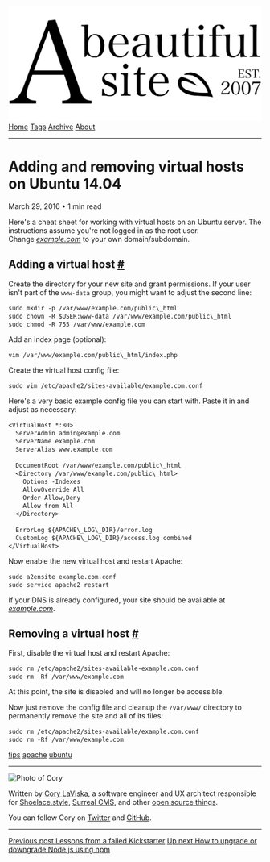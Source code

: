 <a href="../../index.html" class="header-link"><img src="../../images/logos/wordmark.svg" alt="A Beautiful Site" class="wordmark" /></a> <a href="../../index.html" class="nav-item">Home</a> <a href="../../tags/index.html" class="nav-item">Tags</a> <a href="../index.html" class="nav-item">Archive</a> <a href="../../about/index.html" class="nav-item">About</a>

------------------------------------------------------------------------

Adding and removing virtual hosts on Ubuntu 14.04
=================================================

March 29, 2016 • 1 min read

Here's a cheat sheet for working with virtual hosts on an Ubuntu server. The instructions assume you're not logged in as the root user. Change *[example.com](http://example.com/)* to your own domain/subdomain.

Adding a virtual host <a href="#adding-a-virtual-host" class="direct-link">#</a>
--------------------------------------------------------------------------------

Create the directory for your new site and grant permissions. If your user isn't part of the `www-data` group, you might want to adjust the second line:

    sudo mkdir -p /var/www/example.com/public\_html
    sudo chown -R $USER:www-data /var/www/example.com/public\_html
    sudo chmod -R 755 /var/www/example.com

Add an index page (optional):

    vim /var/www/example.com/public\_html/index.php

Create the virtual host config file:

    sudo vim /etc/apache2/sites-available/example.com.conf

Here's a very basic example config file you can start with. Paste it in and adjust as necessary:

    <VirtualHost *:80>
      ServerAdmin admin@example.com
      ServerName example.com
      ServerAlias www.example.com

      DocumentRoot /var/www/example.com/public\_html
      <Directory /var/www/example.com/public\_html>
        Options -Indexes
        AllowOverride All
        Order Allow,Deny
        Allow from All
      </Directory>

      ErrorLog ${APACHE\_LOG\_DIR}/error.log
      CustomLog ${APACHE\_LOG\_DIR}/access.log combined
    </VirtualHost>

Now enable the new virtual host and restart Apache:

    sudo a2ensite example.com.conf
    sudo service apache2 restart

If your DNS is already configured, your site should be available at *[example.com](http://example.com/)*.

Removing a virtual host <a href="#removing-a-virtual-host" class="direct-link">#</a>
------------------------------------------------------------------------------------

First, disable the virtual host and restart Apache:

    sudo rm /etc/apache2/sites-available-example.com.conf
    sudo rm -Rf /var/www/example.com

At this point, the site is disabled and will no longer be accessible.

Now just remove the config file and cleanup the `/var/www/` directory to permanently remove the site and all of its files:

    sudo rm /etc/apache2/sites-available/example.com.conf
    sudo rm -Rf /var/www/example.com

<a href="../../tags/tips/index.html" class="post-tag">tips</a> <a href="../../tags/apache/index.html" class="post-tag">apache</a> <a href="../../tags/ubuntu/index.html" class="post-tag">ubuntu</a>

------------------------------------------------------------------------

<img src="http://0.gravatar.com/avatar/bf1b3b95fd5b096a3592247c29667b33?s=512" alt="Photo of Cory" class="avatar avatar-small" />

Written by [Cory LaViska](../../index-4.html), a software engineer and UX architect responsible for [Shoelace.style](https://shoelace.style/), [Surreal CMS](https://www.surrealcms.com/), and other [open source things](https://github.com/claviska).

You can follow Cory on [Twitter](https://twitter.com/bgooonz) and [GitHub](https://github.com/claviska).

------------------------------------------------------------------------

<a href="../lessons-from-a-failed-kickstarter/index.html" class="post-nav-previous"><span class="small">Previous post</span> Lessons from a failed Kickstarter</a> <a href="../how-to-upgrade-or-downgrade-nodejs-using-npm/index.html" class="post-nav-next"><span class="small">Up next</span> How to upgrade or downgrade Node.js using npm</a>

